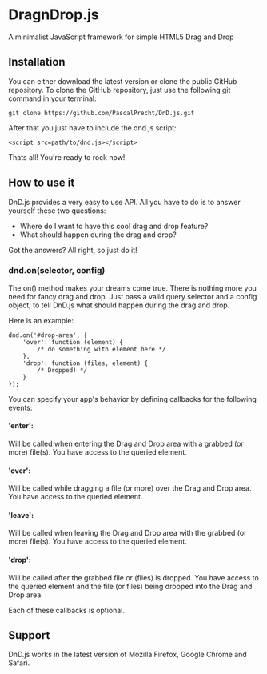 # DragnDrop.js

A minimalist JavaScript framework for simple HTML5 Drag and Drop

## Installation

You can either download the latest version or clone the public GitHub repository. To clone the GitHub repository, just use the following git command in your terminal:

```
git clone https://github.com/PascalPrecht/DnD.js.git
```

After that you just have to include the dnd.js script:

```
<script src=path/to/dnd.js></script>
```

Thats all! You're ready to rock now!

## How to use it

DnD.js provides a very easy to use API. All you have to do is to answer yourself these two questions:

* Where do I want to have this cool drag and drop feature?
* What should happen during the drag and drop?

Got the answers? All right, so just do it!

### dnd.on(selector, config)

The on() method makes your dreams come true. There is nothing more you need for fancy drag and drop. Just pass a valid query selector and a config object, to tell DnD.js what should happen during the drag and drop.

Here is an example:

```
dnd.on('#drop-area', {
    'over': function (element) {
        /* do something with element here */
    },
    'drop': function (files, element) {
        /* Dropped! */
    }
});
```

You can specify your app's behavior by defining callbacks for the following events:

#### 'enter':

Will be called when entering the Drag and Drop area with a grabbed (or more) file(s). You have access to the queried element.

#### 'over':

Will be called while dragging a file (or more) over the Drag and Drop area. You have access to the queried element.

#### 'leave':

Will be called when leaving the Drag and Drop area with the grabbed (or more) file(s). You have access to the queried element.

#### 'drop':

Will be called after the grabbed file or (files) is dropped. You have access to the queried element and the file (or files) being dropped into the Drag and Drop area.

Each of these callbacks is optional.

## Support

DnD.js works in the latest version of Mozilla Firefox, Google Chrome and Safari.
